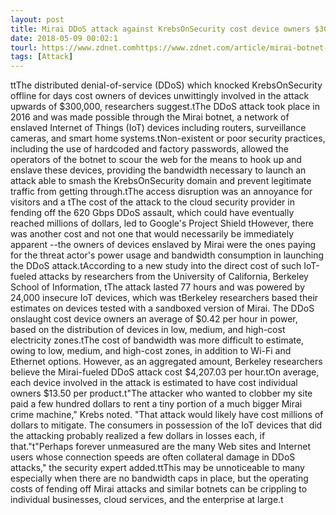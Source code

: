 ```yaml
---
layout: post
title: Mirai DDoS attack against KrebsOnSecurity cost device owners $300,000
date: 2018-05-09 00:02:1
tourl: https://www.zdnet.comhttps://www.zdnet.com/article/mirai-botnet-attack-against-krebsonsecurity-cost-device-owners-300000/
tags: [Attack]
---
```

ttThe distributed denial-of-service (DDoS) which knocked KrebsOnSecurity offline for days cost owners of devices unwittingly involved in the attack upwards of $300,000, researchers suggest.tThe DDoS attack took place in 2016 and was made possible through the Mirai botnet, a network of enslaved Internet of Things (IoT) devices including routers, surveillance cameras, and smart home systems.tNon-existent or poor security practices, including the use of hardcoded and factory passwords, allowed the operators of the botnet to scour the web for the means to hook up and enslave these devices, providing the bandwidth necessary to launch an attack able to smash the KrebsOnSecurity domain and prevent legitimate traffic from getting through.tThe access disruption was an annoyance for visitors and a tThe cost of the attack to the cloud security provider in fending off the 620 Gbps DDoS assault, which could have eventually reached millions of dollars, led to Google's Project Shield tHowever, there was another cost and not one that would necessarily be immediately apparent --the owners of devices enslaved by Mirai were the ones paying for the threat actor's power usage and bandwidth consumption in launching the DDoS attack.tAccording to a new study into the direct cost of such IoT-fueled attacks by researchers from the University of California, Berkeley School of Information, tThe attack lasted 77 hours and was powered by 24,000 insecure IoT devices, which was tBerkeley researchers based their estimates on devices tested with a sandboxed version of Mirai. The DDoS onslaught cost device owners an average of $0.42 per hour in power, based on the distribution of devices in low, medium, and high-cost electricity zones.tThe cost of bandwidth was more difficult to estimate, owing to low, medium, and high-cost zones, in addition to Wi-Fi and Ethernet options. However, as an aggregated amount, Berkeley researchers believe the Mirai-fueled DDoS attack cost $4,207.03 per hour.tOn average, each device involved in the attack is estimated to have cost individual owners $13.50 per product.t"The attacker who wanted to clobber my site paid a few hundred dollars to rent a tiny portion of a much bigger Mirai crime machine," Krebs noted. "That attack would likely have cost millions of dollars to mitigate. The consumers in possession of the IoT devices that did the attacking probably realized a few dollars in losses each, if that."t"Perhaps forever unmeasured are the many Web sites and Internet users whose connection speeds are often collateral damage in DDoS attacks," the security expert added.ttThis may be unnoticeable to many especially when there are no bandwidth caps in place, but the operating costs of fending off Mirai attacks and similar botnets can be crippling to individual businesses, cloud services, and the enterprise at large.t 